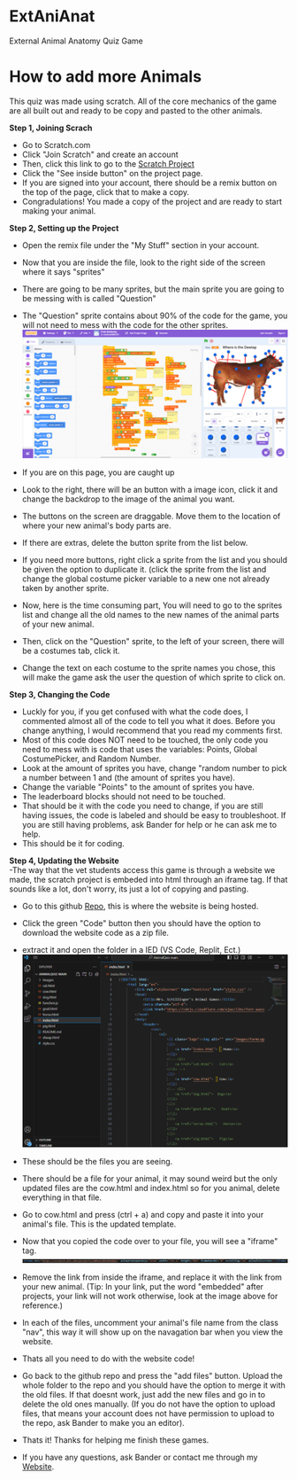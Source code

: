 # ExtAniAnat
External Animal Anatomy Quiz Game


# How to add more Animals
This quiz was made using scratch. All of the core mechanics of the game are all built out and ready to be copy and pasted to the other animals.

**Step 1, Joining Scrach** <br>
- Go to Scratch.com
- Click "Join Scratch" and create an account
- Then, click this link to go to the [Scratch Project](https://scratch.mit.edu/projects/885605066)
- Click the "See inside button" on the project page.
- If you are signed into your account, there should be a remix button on the top of the page, click that to make a copy.
- Congradulations! You made a copy of the project and are ready to start making your animal.

  
**Step 2, Setting up the Project** <br>
- Open the remix file under the "My Stuff" section in your account.
- Now that you are inside the file, look to the right side of the screen where it says "sprites"
- There are going to be many sprites, but the main sprite you are going to be messing with is called "Question"
- The "Question" sprite contains about 90% of the code for the game, you will not need to mess with the code for the other sprites. <br>
![ ](ImagesforMarkdown/mainpage.png)

- If you are on this page, you are caught up
- Look to the right, there will be an button with a image icon, click it and change the backdrop to the image of the animal you want.
- The buttons on the screen are draggable. Move them to the location of where your new animal's body parts are.
- If there are extras, delete the button sprite from the list below.
- If you need more buttons, right click a sprite from the list and you should be given the option to duplicate it. (click the sprite from the list and change the global costume picker variable to a new one not already taken by another sprite.
- Now, here is the time consuming part, You will need to go to the sprites list and change all the old names to the new names of the animal parts of your new animal.
- Then, click on the "Question" sprite, to the left of your screen, there will be a costumes tab, click it.
- Change the text on each costume to the sprite names you chose, this will make the game ask the user the question of which sprite to click on.



**Step 3, Changing the Code** <br>
- Luckly for you, if you get confused with what the code does, I commented almost all of the code to tell you what it does. Before you change anything, I would recommend that you read my comments first.
- Most of this code does NOT need to be touched, the only code you need to mess with is code that uses the variables: Points, Global CostumePicker, and Random Number.
- Look at the amount of sprites you have, change "random number to pick a number between 1 and (the amount of sprites you have).
- Change the variable "Points" to the amount of sprites you have.
- The leaderboard blocks should not need to be touched.
- That should be it with the code you need to change, if you are still having issues, the code is labeled and should be easy to troubleshoot. If you are still having problems, ask Bander for help or he can ask me to help.
- This should be it for coding.


**Step 4, Updating the Website** <br>
-The way that the vet students access this game is through a website we made, the scratch project is embeded into html through an iframe tag. If that sounds like a lot, don't worry, its just a lot of copying and pasting.
- Go to this github [Repo](https://github.com/SICTCCS/AnimalQuiz), this is where the website is being hosted.
- Click the green "Code" button then you should have the option to download the website code as a zip file.
- extract it and open the folder in a IED (VS Code, Replit, Ect.)
![ ](ImagesforMarkdown/codeimg.png)

- These should be the files you are seeing.
- There should be a file for your animal, it may sound weird but the only updated files are the cow.html and index.html so for you animal, delete everything in that file.
- Go to cow.html and press (ctrl + a) and copy and paste it into your animal's file. This is the updated template.
- Now that you copied the code over to your file, you will see a "iframe" tag.
  ![ ](ImagesforMarkdown/iframe.png)
  
- Remove the link from inside the iframe, and replace it with the link from your new animal. (Tip: In your link, put the word "embedded" after projects, your link will not work otherwise, look at the image above for reference.)
- In each of the files, uncomment your animal's file name from the class "nav", this way it will show up on the navagation bar when you view the website.
- Thats all you need to do with the website code!
- Go back to the github repo and press the "add files" button. Upload the whole folder to the repo and you should have the option to merge it with the old files. If that doesnt work, just add the new files and go in to delete the old ones manually. (If you do not have the option to upload files, that means your account does not have permission to upload to the repo, ask Bander to make you an editor).
- Thats it! Thanks for helping me finish these games.
- If you have any questions, ask Bander or contact me through my [Website](https://andrewscheller2006.github.io/Portfolio/contact.html).
